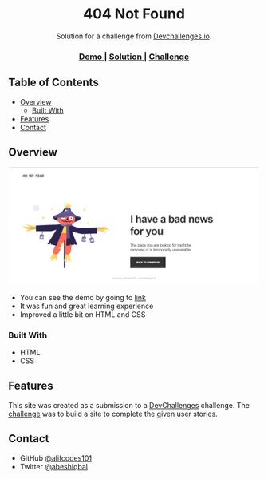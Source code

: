 <h1 align="center">404 Not Found
</h1>

<div align="center">
   Solution for a challenge from  <a href="http://devchallenges.io" target="_blank">Devchallenges.io</a>.
</div>

<div align="center">
  <h3>
    <a href="https://alifcodes101.github.io/404-not-found/">
      Demo
    </a>
    <span> | </span>
    <a href="https://github.com/alifcodes101/404-not-found">
      Solution
    </a>
    <span> | </span>
    <a href="https://devchallenges.io/challenges/wBunSb7FPrIepJZAg0sY">
      Challenge
    </a>
  </h3>
</div>

## Table of Contents

- [Overview](#overview)
  - [Built With](#built-with)
- [Features](#features)
- [Contact](#contact)

## Overview

![Screenshot of the solution site](image.png)

- You can see the demo by going to <a href="https://alifcodes101.github.io/404-not-found/">
      link
    </a>
- It was fun and great learning experience
- Improved a little bit on HTML and CSS

### Built With

- HTML
- CSS

## Features

This site was created as a submission to a [DevChallenges](https://devchallenges.io/paths/responsive-web-developer) challenge. The [challenge](https://devchallenges.io/challenges/wBunSb7FPrIepJZAg0sY) was to build a site to complete the given user stories.

## Contact

- GitHub [@alifcodes101](https://github.com/alifcodes101)
- Twitter [@abeshiqbal](https://twitter.com/abesh_iqbal)
